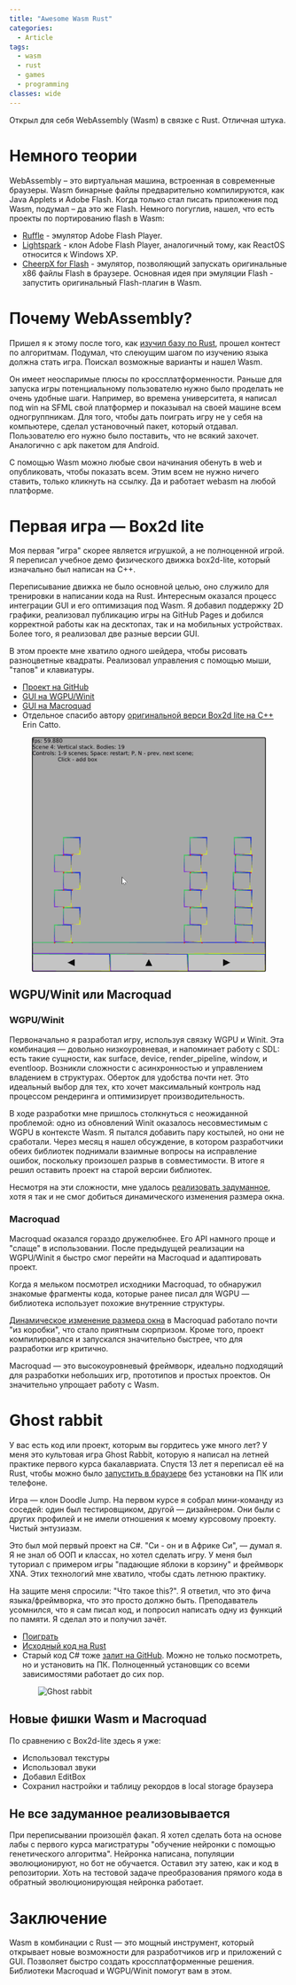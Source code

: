 ```yaml
---
title: "Awesome Wasm Rust"
categories:
  - Article
tags:
  - wasm
  - rust
  - games
  - programming
classes: wide
---
```

Открыл для себя WebAssembly (Wasm) в связке с Rust. Отличная штука.
# Немного теории
WebAssembly – это виртуальная машина, встроенная в современные браузеры. Wasm бинарные файлы предварительно компилируются, как Java Applets и Adobe Flash.
Когда только стал писать приложения под Wasm, подумал – да это же Flash. Немного погуглив, нашел, что есть проекты по портированию flash в Wasm: 
- [Ruffle](https://github.com/ruffle-rs/ruffle) - эмулятор Adobe Flash Player.  
- [Lightspark](https://lightspark.github.io/) - клон Adobe Flash Player, аналогичный тому, как ReactOS относится к Windows XP.
- [CheerpX for Flash](https://leaningtech.com/cheerpx-for-flash/) - эмулятор, позволяющий запускать оригинальные x86 файлы Flash в браузере. Основная идея при эмуляции Flash - запустить оригинальный Flash-плагин в Wasm.

# Почему WebAssembly?
Пришел я к этому после того, как [изучил базу по Rust](https://my-js.org/docs/guide/rust/), прошел контест по алгоритмам. Подумал, что слеюущим шагом по изучению языка должна стать игра. Поискал возможные варианты и нашел Wasm.  

Он имеет неоспаримые плюсы по кроссплатформенности. Раньше для запуска игры потенциальному пользователю нужно было проделать не очень удобные шаги. Например, во времена университета, я написал под win на SFML свой платформер и показывал на своей машине всем одногруппникам. Для того, чтобы дать поиграть игру не у себя на компьютере, сделал установочный пакет, который отдавал. Пользователю его нужно было поставить, что не всякий захочет. Аналогично с apk пакетом для Android.  

С помощью Wasm можно любые свои начинания обенуть в web и опубликовать, чтобы показать всем. Этим всем не нужно ничего ставить, только кликнуть на ссылку. Да и работает webasm на любой платформе.

# Первая игра — Box2d lite
Моя первая "игра" скорее является игрушкой, а не полноценной игрой. Я переписал учебное демо физического движка box2d-lite, который изначально был написан на C++.  

Переписывание движка не было основной целью, оно служило для тренировки в написании кода на Rust. Интересным оказался процесс интеграции GUI и его оптимизация под Wasm. Я добавил поддержку 2D графики, реализовал публикацию игры на GitHub Pages и добился корректной работы как на десктопах, так и на мобильных устройствах. Более того, я реализовал две разные версии GUI.  

В этом проекте мне хватило одного шейдера, чтобы рисовать разноцветные квадраты. Реализовал управления с помощью мыши, "тапов" и клавиатуры.

- [Проект на GitHub](https://github.com/XCemaXX/box2d-lite-rs)  
- [GUI на WGPU/Winit](https://xcemaxx.github.io/box2d-lite-rs/winit_version)  
- [GUI на Macroquad](https://xcemaxx.github.io/box2d-lite-rs/macroquad_version)  
- Отдельное спасибо автору [оригинальной верси Box2d lite на С++](https://github.com/erincatto/box2d-lite/tree/master) Erin Catto.

<figure style="display: flex; justify-content: center;">
  <img src="https://github.com/XCemaXX/box2d-lite-rs/raw/master/docs/box2d_lite.gif" style="width: 100%; max-width: 600px;" alt="Box2d lite">
</figure>

## WGPU/Winit или Macroquad  
### WGPU/Winit  
Первоначально я разработал игру, используя связку WGPU и Winit. Эта комбинация — довольно низкоуровневая, и напоминает работу с SDL: есть такие сущности, как surface, device, render_pipeline, window, и eventloop. Возникли сложности с асинхронностью и управлением владением в структурах. Оберток для удобства почти нет. Это идеальный выбор для тех, кто хочет максимальный контроль над процессом рендеринга и оптимизирует производительность.

В ходе разработки мне пришлось столкнуться с неожиданной проблемой: одно из обновлений Winit оказалось несовместимым с WGPU в контексте Wasm. Я пытался добавить пару костылей, но они не сработали. Через месяц я нашел обсуждение, в котором разработчики обеих библиотек поднимали взаимные вопросы на исправление ошибок, поскольку произошел разрыв в совместимости. В итоге я решил оставить проект на старой версии библиотек.  

Несмотря на эти сложности, мне удалось [реализовать задуманное](https://xcemaxx.github.io/box2d-lite-rs/winit_version), хотя я так и не смог добиться динамического изменения размера окна.

### Macroquad
Macroquad оказался гораздо дружелюбнее. Его API намного проще и "слаще" в использовании. После предыдущей реализации на WGPU/Winit я быстро смог перейти на Macroquad и адаптировать проект.  

Когда я мельком посмотрел исходники Macroquad, то обнаружил знакомые фрагменты кода, которые ранее писал для WGPU — библиотека использует похожие внутренние структуры.  

[Динамическое изменение размера окна](https://xcemaxx.github.io/box2d-lite-rs/macroquad_version) в Macroquad работало почти "из коробки", что стало приятным сюрпризом. Кроме того, проект компилировался и запускался значительно быстрее, что для разработки игр критично.  

Macroquad — это высокоуровневый фреймворк, идеально подходящий для разработки небольших игр, прототипов и простых проектов. Он значительно упрощает работу с Wasm.  

# Ghost rabbit
У вас есть код или проект, которым вы гордитесь уже много лет? У меня это культовая игра Ghost Rabbit, которую я написал на летней практике первого курса бакалавриата. Спустя 13 лет я переписал её на Rust, чтобы можно было [запустить в браузере](https://xcemaxx.github.io/ghost_rabbit_ai/) без установки на ПК или телефоне.  

Игра — клон Doodle Jump. На первом курсе я собрал мини-команду из соседей: один был тестировщиком, другой — дизайнером. Они были с других профилей и не имели отношения к моему курсовому проекту. Чистый энтузиазм.  

Это был мой первый проект на C#. "Си - он и в Африке Си", — думал я. Я не знал об ООП и классах, но хотел сделать игру. У меня был туториал с примером игры "падающие яблоки в корзину" и фреймворк XNA. Этих технологий мне хватило, чтобы сдать летнюю практику.  

На защите меня спросили: "Что такое this?". Я ответил, что это фича языка/фреймворка, что это просто должно быть. Преподаватель усомнился, что я сам писал код, и попросил написать одну из функций по памяти. Я сделал это и получил зачёт.  
- [Поиграть](https://xcemaxx.github.io/ghost_rabbit_ai/)  
- [Исходный код на Rust](ttps://github.com/XCemaXX/ghost_rabbit_ai)  
- Старый код C# тоже [залит на GitHub](https://github.com/XCemaXX/ghost_rabbit_ai/tree/master/legacy). Можно не только посмотреть, но и установить на ПК. Полноценный установщик со всеми зависимостями работает до сих пор.  

<figure style="display: flex; justify-content: center;">
  <img src="https://github.com/XCemaXX/ghost_rabbit_ai/raw/master/docs/ghost_rabbit_gameplay.gif" style="width: 100%; max-width: 400px;" alt="Ghost rabbit">
</figure>

## Новые фишки Wasm и Macroquad  
По сравнению с Box2d-lite здесь я уже:
- Использовал текстуры
- Использовал звуки
- Добавил EditBox
- Сохранил настройки и таблицу рекордов в local storage браузера

## Не все задуманное реализовывается
При переписывании произошёл факап. Я хотел сделать бота на основе лабы с первого курса магистратуры "обучение нейронки с помощью генетического алгоритма". Нейронка написана, популяции эволюционируют, но бот не обучается. Оставил эту затею, как и код в репозитории. Хоть на тестовой задаче преобразования прямого кода в обратный эволюционирующая нейронка работает.

# Заключение
Wasm в комбинации с Rust — это мощный инструмент, который открывает новые возможности для разработчиков игр и приложений c GUI. Позволяет быстро создать кроссплатформенные решения. Библиотеки Macroquad и WGPU/Winit помогут вам в этом.